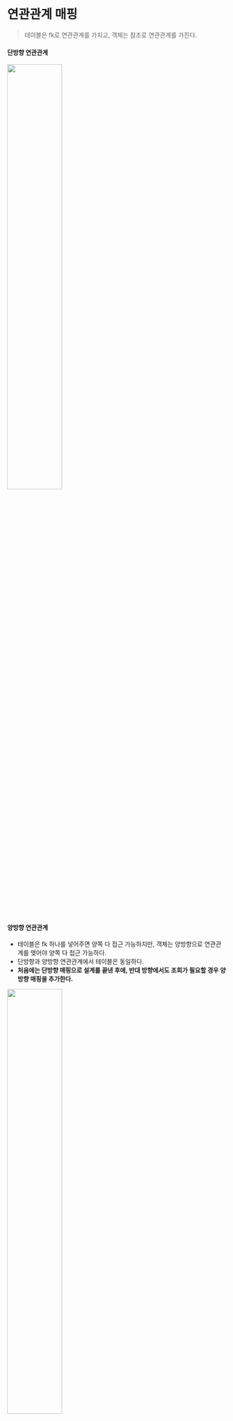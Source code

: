 # 연관관계 매핑

> 테이블은 fk로 연관관계를 가지고, 객체는 참조로 연관관계를 가진다. 

#### 단방향 연관관계

<img src ="https://velog.velcdn.com/images%2Fsooyoungh%2Fpost%2Fa6d1483b-1c4c-487d-a0f8-6b283a54ea1c%2Fimage.png" width=50%>

#### 양방향 연관관계
* 테이블은 fk 하나를 넣어주면 양쪽 다 접근 가능하지만, 객체는 양방향으로 연관관계를 맺어야 양쪽 다 접근 가능하다.
* 단방향과 양방향 연관관계에서 테이블은 동일하다.
* **처음에는 단방향 매핑으로 설계를 끝낸 후에, 반대 방향에서도 조회가 필요할 경우 양방향 매핑을 추가한다.**

<img src ="https://velog.velcdn.com/images%2Fsooyoungh%2Fpost%2F49d4fec7-8aa2-4550-977e-0e756dcf6fdb%2Fimage.png" width=50%>

<br>

* 테이블의 경우 fk를 변경해주면 관계를 변경할 수 있지만
* 객체의 경우 양방향 연관관계일 때는 어느 쪽을 기준으로 값을 변경을 해야할 지 주인을 정해야 한다.
* 즉, 외래키를 관리할 객체를 정하고, 주인이 아닌 쪽은 읽기만 가능하도록 한다. 
* 따라서, 주인이 아니면 mappedBy 속성으로 주인을 지정해야 한다. (주인은 mappedBy 속성 사용X)
* **주인은 외래키가 있는 곳으로 결정한다.**

```java
 @Entity
 public class Member {
    
    @Id @GeneratedValue
    private Long id;

    @Column(name = "USERNAME")
    private String name;

    private int age;

    @ManyToOne
    @JoinColumn(name = "TEAM_ID")
    private Team team;

    ...
 }

```

```java
@Entity
public class Team{

    @Id @GeneratedValue
    private Long id;

    private String name;

    @OneToMany(mappedBy = "team")  
    //Member의 team에 의해서 관리된다.
    List<Member> members = new ArrayList<Member>();
    }
    ...
```


<br>

* 연관관계의 주인에 값을 입력하지 않으면 연관 관계가 매핑되지 않는다.
* **주인이 아닌 객체는 읽기만 가능하도록 하지만, 순수한 객체 관계를 고려하면 항상 양쪽다 값을 입력해야 한다.**
* 연관관계 편의 메서드를 사용하면, 양쪽 값을 한번에 넣을 수 있다.(편의 메서드는 둘 중 한 쪽만 해야한다.)
* 양방향 매핑시에 toString(), lombok, JSON 생성 라이브러리 등에서 무한루프를 조심해야 한다.
```java
 @Entity
 public class Member {
    
    @Id @GeneratedValue
    private Long id;

    @Column(name = "USERNAME")
    private String name;

    private int age;

    @ManyToOne
    @JoinColumn(name = "TEAM_ID")
    private Team team;

/*
연관관계 편의 메서드
*/
    public void changeTeam(Team team){
        this.team = team;
        team.getMembers.add(this);
    }
    ...
 }

```


<br>

________________________________________

<br>

## 다양한 연관관계 매핑

### 1. 다대일
#### 다대일 단방향 
* 가장 많이 사용하는 연관관계
#### 다대일 양방향 
* '일'쪽도 '다'쪽을 조회할 수 있도록 추가

<br>

### 2. 일대다
#### 일대다 단방향
* db에서는 '다'쪽에 fk가 있는데, 객체는 '일'쪽이 '다'쪽을 가지고 있게 됨 
* '일'쪽의 데이터를 바꿨는데 '다'쪽 db를 update하는 쿼리가 날아감 -> 권장하지 않는 방법
* '일'쪽에서 '다'쪽을 조회해야하면 차라리 '다'쪽에서 '일'쪽을 조회할 필요가 없어도 다대일 양방향 관계를 사용하는 것이 좋음

#### 일대다 양방향
* 공식적으로 존재하지X
* '다'쪽에 @ManyToOne, @JoinColumn(insertable=false, updatable=false) 추가 
* 읽기 전용 필드를 사용해서 양방향 처럼 사용하는 방법 
* 그냥 다대일 양방향 매핑을 사용하는 것이 좋음

<br>

### 3. 일대일
주 테이블이나 대상 테이블 중에 외래 키 선택 가능 -> 각각의 장단점을 고려하여 결정 (주 테이블에 외래키 추천)

#### 주 테이블에 외래키 일대일 단방향 
* 외래 키에 데이터베이스 유니크(UNI) 제약조건 추가
#### 주 테이블에 외리키 일대일 양방향
* 다대일 양방향 방법과 같이 mappedBy 지정해주면 됨
#### 대상 테이블에 외래키 일대일 단방향 
* 상대편을 참조하고 있는 객체와 외래키를 가지고 있는 테이블이 반대일 경우
* 지원하지 X
#### 대상 테이블에 외리키 일대일 양방향
* 대상 테이블의 객체를 연관 관계 주인으로 잡고 매핑을 함 
* 사실 일대일 주 테이블에 외래 키 양방향과 매핑 방법은 같은데 연관관계 주인이 다른 것

<br>

### 4. 다대다
* 실무에서 사용할 수 X 
* 사이에 연결 테이블용 엔티티 추가
* @ManyToMany -> @OneToMany, @ManyToOne
* 연결 테이블용 엔티티도 자체의 pk를 가지는 게 좋음
* 연결 테이블용 엔티티가 연관관계 주인
